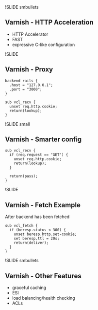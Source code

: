 !SLIDE smbullets
## Varnish - HTTP Acceleration

  * HTTP Accelerator
  * FAST
  * expressive C-like configuration

!SLIDE
## Varnish - Proxy

    backend rails {
      .host = "127.0.0.1";
      .port = "3000";
    }

    sub vcl_recv {
      unset req.http.cookie;
      return(lookup);
    }


!SLIDE small
## Varnish - Smarter config

    sub vcl_recv {
      if (req.request == "GET") {
        unset req.http.cookie;
        return(lookup);
      }

      return(pass);
    }

!SLIDE 
## Varnish - Fetch Example

After backend has been fetched

    sub vcl_fetch {
      if (beresp.status < 300) {
        unset beresp.http.set-cookie;
        set beresp.ttl = 20s;
        return(deliver);
      }
    }

!SLIDE smbullets
## Varnish - Other Features

  * graceful caching
  * ESI
  * load balancing/health checking
  * ACLs

